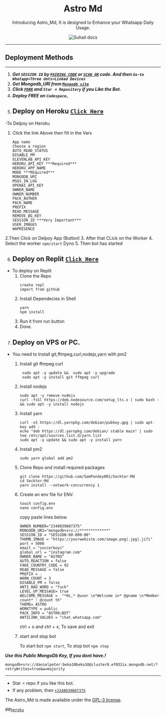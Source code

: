  <h1 align="center"> Astro Md </h1> 
<p align="center"> Introducing Astro_Md, It is designed to Enhance your Whatsapp Daily Usage. </p>

<p align="center">
    <img alt="Suhail docs" src="https://fidgety-header.000webhostapp.com/_208c5944-7922-4286-87fd-90d89f1400e3.jfif">
</p>

---



  
 
## Deployment Methods
---
1.  ***Get `SESSION ID` by [`PAIRING CODE`](https://replit.com/@Dannnyy0/ASTROMDPairingCode?=v1) or [`SCAN QR`](https://replit.com/@Dannnyy0/ASTRO-MD-SCAN-QR) code. And then `Go-to Whatapp>Three dots>Linked Devices`***
2.  ***Get Mongodb_URI from [`Mongodb site`](https://www.mongodb.com/)***
3.  ***Click [`FORK`](https://github.com/Dannnyy0/Astro-Md/fork) and `Star ⭐ Repository` if you Like the Bot.***
4.  ***Deploy FREE on `Codespace,`***
5.  ## Deploy on Heroku [`Click Here`](https://dashboard.heroku.com/new?template=https://github.com/Dannnyy0/Astro-Md)
   -To Delpoy on Heroku
   1. Click the link Above then fill in the Vars
      ```
      App name
      Choose a region
      AUTO_READ_STATUS
      DISABLE_PM
      ELEVENLAB_API_KEY
      HEROKU_API_KEY ***Required***
      HEROKU_APP_NAME
      MODE ***REquired***
      MONGODB_URI
      MSGS_IN_LOG
      OPENAI_API_KEY
      OWNER_NAME
      OWNER_NUMBER
      PACK_AUTHER
      PACK_NAME
      PREFIX
      READ_MESSAGE
      REMOVE_BG_KEY
      SESSION_ID ***Very Important***
      USER_IMAGES
      WAPRESENCE
      ```
   2.Then Click on Delpoy App (Button)
   3. After that CLick on the Worker
   4. Select the worker ```npm/start``` Dyno
   5. Then bot has started
   ##
6.  ## Deploy on Replit [`Click Here`](https://replit.com/github/Dannnyy0/Astro-Md)
 - To deploy on Replit
   1. Clone the Repo
      ```
      create repl
      import from github
      ```
   2. Install Dependecies in Shell
      ```
      yarn
      npm install
      ```
   3. Run it from run button
   4. Done.
##
7. ## Deploy on VPS or PC.
- You need to Install git,ffmpeg,curl,nodejs,yarn with pm2 
   1. Install git ffmpeg curl 
      ``` 
       sudo apt -y update &&  sudo apt -y upgrade 
       sudo apt -y install git ffmpeg curl
      ``` 
   2. Install nodejs  
      ```  
      sudo apt -y remove nodejs
      curl -fsSl https://deb.nodesource.com/setup_lts.x | sudo bash - && sudo apt -y install nodejs
      ```
  
   3. Install yarn
      ```
      curl -sS https://dl.yarnpkg.com/debian/pubkey.gpg | sudo apt-key add - 
      echo "deb https://dl.yarnpkg.com/debian/ stable main" | sudo tee /etc/apt/sources.list.d/yarn.list
      sudo apt -y update && sudo apt -y install yarn
      ```  
  
   4. Install pm2
      ```
      sudo yarn global add pm2
      ```
  
   5. Clone Repo and install required packages
      ```
      git clone https://github.com/SamPandey001/Secktor-Md
      cd Secktor-Md
      yarn install --network-concurrency 1
      ```

   6. Create an env file for ENV. 
      ```
      touch config.env
      nano config.env
      ```
      copy paste lines below.

      ```
      OWNER_NUMBER="2348039607375"
      MONGODB_URI="mongodb+srv://*************"
      SESSION_ID = "SESSION-00-000-00"
      THUMB_IMAGE = "https://yourwebiste.com/image.png|.jpg|.jifi"
      port = 5000
      email = "soccerboys"
      global_url = "instagram.com"
      OWNER_NAME = "ASTRO"
      AUTO_REACTION = false
      FAKE_COUNTRY_CODE = 92
      READ_MESSAGE = false
      PREFIX = .
      WARN_COUNT = 3
      DISABLE_PM = false
      ANTI_BAD_WORD = "fuck"
      LEVEL_UP_MESSAGE= true
      WELCOME_MESSAGE =  "*Hi,* @user \n*Welcome in* @gname \n*Member count* : @count th"
      THEME= ASTRO
      WORKTYPE = public
      PACK_INFO = "ASTRO;BOT"
      ANTILINK_VALUES = "chat.whatsapp.com"
      
      ```
      ctrl + o and ctrl + x, To save and exit

   7. start and stop bot

      To start bot ``` npm start ```,
      To stop bot ``` npm stop ```


***Use this Public MongoDb Key, If you dont have.!***
```
mongodb+srv://danielpeter:beka10beka10@cluster0.ef032ix.mongodb.net/?retryWrites=true&w=majority
```
---


- Star ⭐ repo if you like this bot.
- If any problem, then [`+2348039607375`](https://wa.me/2348039607375)



The Astro_Md is made available under the [GPL-3 license](https://github.com/Dannnyy0/Astro-Md/blob/main/LICENCE).

##[`heroku`]( https://dashboard.heroku.com/new?template=https://github.com/Dannnyy0/Astro-Md)
